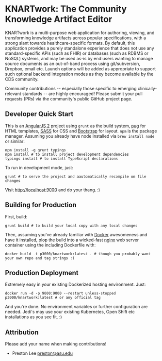 # KNARTwork: The Community Knowledge Artifact Editor

KNARTwork is a multi-purpose web application for authoring, viewing, and transforming knowledge artifacts across popular specifications, with a strong slant towards healthcare-specific formats. By default, this application provides a purely standalone experience that does not use any standard-specific APIs (such as FHIR) or databases (such as RDBMS or NoSQL) systems, and may be used as-is by end users wanting to manage source documents as an out-of-band process using git/subversion, Dropbox, email etc. Launch options will be added as appropriate to support such optional backend integration modes as they become available by the CDS community.

Community contributions -- especially those specific to emerging clinically-relevant standards -- are highly encouraged! Please submit your pull requests (PRs) via the community's public GitHub project page.

## Developer Quick Start

This is an [AngularJS 2](https://angular.io) project using `grunt` as the build system, [pug](https://pugjs.org/api/getting-started.html) for HTML templates, [SASS](http://sass-lang.com) for CSS and [Bootstrap](http://getbootstrap.com/) for layout. `npm` is the package manager. Assuming you already have node installed via `brew install node` or similar:

	npm install -g grunt typings
	npm install # to install project development dependencies
	typings install # to install TypeScript declarations

To run in development mode, just:

	grunt # to serve the project and aautomatically recompile on file changes

Visit [http://localhost:9000](http://localhost:9000) and do your thang. :)

## Building for Production

First, build:

	grunt build # to build your local copy with any local changes

Then, assuming you've already familiar with [Docker](https://www.docker.com) awesomeness and have it installed, plop the build into a wicked-fast [nginx](http://nginx.org) web server container using the including Dockerfile with:

	docker build -t p3000/knartwork:latest . # though you probably want your own repo and tag strings :)

## Production Deployment

Extremely easy in your existing Dockerized hosting environment. Just:

	docker run -d -p 9000:9000 --restart unless-stopped p3000/knartwork:latest # or any official tag

And you're done. No environment variables or further configuration are needed. Jedi's may use your existing Kubernetes, Open Shift etc installations as you see fit. :)

## Attribution

Please add your name when making contributions!

* Preston Lee <preston@asu.edu>
